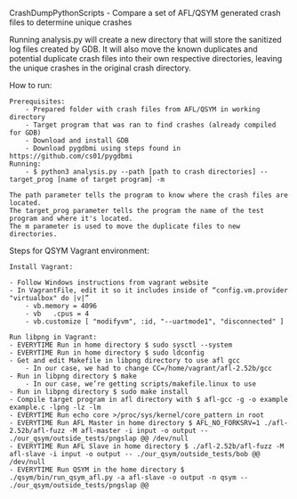CrashDumpPythonScripts - Compare a set of AFL/QSYM generated crash files to determine unique crashes

Running analysis.py will create a new directory that will store the sanitized log files created by GDB.
It will also move the known duplicates and potential duplicate crash files into their own respective directories, leaving the unique crashes in the original crash directory.

How to run:

    Prerequisites:
        - Prepared folder with crash files from AFL/QSYM in working directory
        - Target program that was ran to find crashes (already compiled for GDB)
        - Download and install GDB
        - Download pygdbmi using steps found in https://github.com/cs01/pygdbmi
    Running:
        - $ python3 analysis.py --path [path to crash directories] --target_prog [name of target program] -m

    The path parameter tells the program to know where the crash files are located.
    The target_prog parameter tells the program the name of the test program and where it's located.
    The m parameter is used to move the duplicate files to new directories.

Steps for QSYM Vagrant environment:

    Install Vagrant:

    - Follow Windows instructions from vagrant website
    - In VagrantFile, edit it so it includes inside of “config.vm.provider "virtualbox" do |v|”
        - vb.memory = 4096 
        - vb   .cpus = 4 
        - vb.customize [ "modifyvm", :id, "--uartmode1", "disconnected" ]

    Run libpng in Vagrant:
    - EVERYTIME Run in home directory $ sudo sysctl --system
    - EVERYTIME Run in home directory $ sudo ldconfig
    - Get and edit Makefile in libpng directory to use afl gcc
        - In our case, we had to change CC=/home/vagrant/afl-2.52b/gcc
    - Run in libpng directory $ make
        - In our case, we’re getting scripts/makefile.linux to use
    - Run in libpng directory $ sudo make install
    - Compile target program in afl directory with $ afl-gcc -g -o example example.c -lpng -lz -lm
    - EVERYTIME Run echo core >/proc/sys/kernel/core_pattern in root
    - EVERYTIME Run AFL Master in home directory $ AFL_NO_FORKSRV=1 ./afl-2.52b/afl-fuzz -M afl-master -i input -o output -- ./our_qsym/outside_tests/pngslap @@ /dev/null
    - EVERYTIME Run AFL Slave in home directory $ ./afl-2.52b/afl-fuzz -M afl-slave -i input -o output -- ./our_qsym/outside_tests/bob @@ /dev/null
    - EVERYTIME Run QSYM in the home directory $ ./qsym/bin/run_qsym_afl.py -a afl-slave -o output -n qsym -- ./our_qsym/outside_tests/pngslap @@
